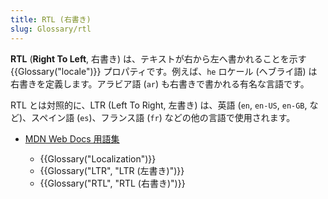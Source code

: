 ```yaml
---
title: RTL (右書き)
slug: Glossary/rtl
---
```

**RTL** (**Right To Left**, 右書き) は、テキストが右から左へ書かれることを示す {{Glossary("locale")}} プロパティです。例えば、`he` ロケール (ヘブライ語) は右書きを定義します。アラビア語 (`ar`) も右書きで書かれる有名な言語です。

RTL とは対照的に、LTR (Left To Right, 左書き) は、英語 (`en`, `en-US`, `en-GB`, など)、スペイン語 (`es`)、フランス語 (`fr`) などの他の言語で使用されます。

- [MDN Web Docs 用語集](/ja/docs/Glossary)

  - {{Glossary("Localization")}}
  - {{Glossary("LTR", "LTR (左書き)")}}
  - {{Glossary("RTL", "RTL (右書き)")}}
